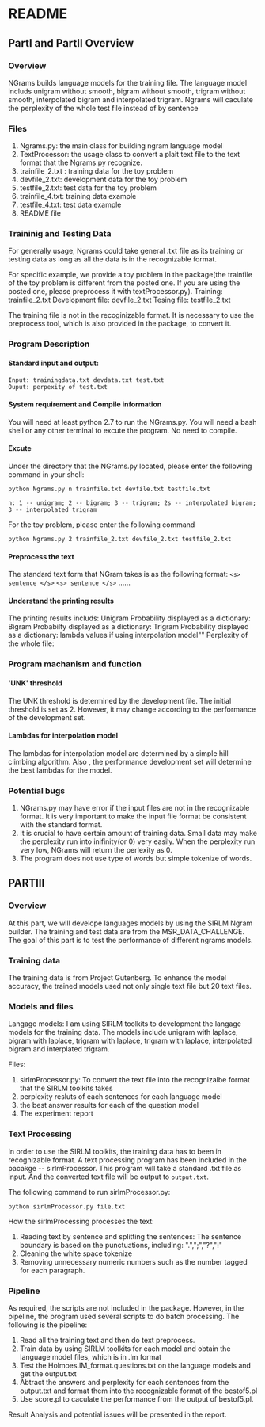 # README

## PartI and PartII Overview

### Overview
NGrams builds language models for the training file. The language model includs unigram without smooth, bigram without smooth, trigram without smooth, interpolated bigram and interpolated trigram. Ngrams will caculate the perplexity of the whole test file instead of by sentence

### Files

1. Ngrams.py: the main class for building ngram language model
2. TextProcessor: the usage class to convert a plait text file to the text format that the Ngrams.py recognize.
3. trainfile_2.txt : training data for the toy problem
4. devfile_2.txt: development data for the toy problem
5. testfile_2.txt: test data for the toy problem
6. trainfile_4.txt: training data example
7. testfile_4.txt: test data example
6. README file


### Traininig and Testing Data
For generally usage, Ngrams could take general .txt file as its training or testing data as long as all the data is in the recognizable format.

For specific example, we provide a toy problem in the package(the trainfile of the toy problem is different from the posted one. If you are using the posted one, please preprocess it with textProcessor.py).
	Training: trainfile_2.txt
	Development file: devfile_2.txt
	Tesing file: testfile_2.txt

The training file is not in the recoginizable format. It is necessary to use the preprocess tool, which is also provided in the package, to convert it. 


### Program Description

#### Standard input and output:
	Input: trainingdata.txt devdata.txt test.txt
	Ouput: perpexity of test.txt

#### System requirement and Compile information
You will need at least python 2.7 to run the NGrams.py. You will need a bash shell or any other terminal to excute the program.
No need to compile. 
	

#### Excute
Under the directory that the NGrams.py located, please enter the following command in your shell:

	python Ngrams.py n trainfile.txt devfile.txt testfile.txt
	
	n: 1 -- unigram; 2 -- bigram; 3 -- trigram; 2s -- interpolated bigram; 3 -- interpolated trigram
	
For the toy problem, please enter the following command

	python Ngrams.py 2 trainfile_2.txt devfile_2.txt testfile_2.txt
		

#### Preprocess the text
The standard text form that NGram takes is as the following format:
`<s> sentence </s>`
`<s> sentence </s>`
......

#### Understand the printing results
The printing results includs:
Unigram Probability displayed as a dictionary:
Bigram Probabilty displayed as a dictionary:
Trigram Probability displayed as a dictionary:
lambda values if using interpolation model""
Perplexity of the whole file:


### Program machanism and function

#### 'UNK' threshold 
The UNK threshold is determined by the development file. The initial threshold is set as 2. However, it may change according to the performance of the development set.

#### Lambdas for interpolation model
The lambdas for interpolation model are determined by a simple hill climbing algorithm. Also , the performance development set will determine the best lambdas for the model.

### Potential bugs
1. NGrams.py may have error if the input files are not in the recognizable format. It is very important to make the  input file format be consistent with the standard format.
2. It is crucial to have certain amount of training data. Small data may make the perplexity run into inifinity(or 0) very easily. When the perplexity run very low, NGrams will return the perlexity as 0.
3. The program does not use type of words but simple tokenize of words.

## PARTIII

### Overview
At this part, we will develope languages models by using the SIRLM Ngram builder. The training and test data are from the MSR_DATA_CHALLENGE. The goal of this part is to test the performance of different ngrams models.

### Training data
The training data is from Project Gutenberg. To enhance the model accuracy, the trained models used not only single text file but 20 text files. 

### Models and files 
Langage models: I am using SIRLM toolkits to development the langage models for the training data. The models include unigram with laplace, bigram with laplace, trigram with laplace, trigram with laplace, interpolated bigram and interplated trigram.

Files: 

1. sirlmProcessor.py: To convert the text file into the recognizalbe format that the SIRLM toolkits takes
2. perplexity resluts of each sentences for each language model
3. the best answer results for each of the question model
4. The experiment report 
 

### Text Processing
In order to use the SIRLM toolkits, the training data has to been in recognizable format. A text processing program has been included in the pacakge -- sirlmProcessor. This program will take a standard .txt file as input. And the converted text file will be output to `output.txt`. 

The following command to run sirlmProcessor.py:
	
	python sirlmProcessor.py file.txt

How the sirlmProcessing processes the text:

1. Reading text by sentence and splitting the sentences: The sentence boundary is based on the punctuations, including: ".",";","?","!"
2. Cleaning the white space tokenize
3. Removing unnecessary numeric numbers such as the number tagged for each paragraph.


### Pipeline
As required, the scripts are not included in the package. However, in the pipeline, the program used several scripts to do batch processing. The following is the pipeline:

1. Read all the training text and then do text preprocess.
2. Train data by using SIRLM toolkits for each model and obtain the language model files, which is in .lm format
3. Test the Holmoes.IM_format.questions.txt on the language models and get the output.txt
4. Abtract the answers and perplexity for each sentences from the output.txt and format them into the recognizable format of the bestof5.pl
5. Use score.pl to caculate the performance from the output of bestof5.pl. 

Result Analysis and potential issues will be presented in the report.


 

